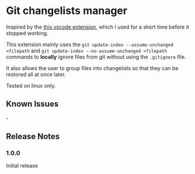 # Git changelists manager

Inspired by the [this vscode extension](https://github.com/koenigstag/git-changelists), which I used for a short time before it stopped working.

This extension mainly uses the `git update-index --assume-unchanged <filepath` and `git update-index --no-assume-unchanged <filepath` commands to **locally** ignore files from git without using the `.gitignore` file.

It also allows the user to group files into changelists so that they can be restored all at once later.

Tested on linux only.

## Known Issues
\-

## Release Notes
### 1.0.0
Initial release